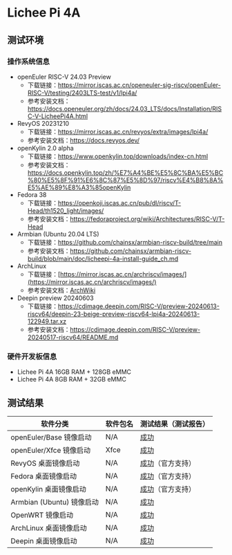 # Lichee Pi 4A

## 测试环境

### 操作系统信息

- openEuler RISC-V 24.03 Preview
    - 下载链接：https://mirror.iscas.ac.cn/openeuler-sig-riscv/openEuler-RISC-V/testing/2403LTS-test/v1/lpi4a/
    - 参考安装文档：https://docs.openeuler.org/zh/docs/24.03_LTS/docs/Installation/RISC-V-LicheePi4A.html
- RevyOS 20231210
    - 下载链接：https://mirror.iscas.ac.cn/revyos/extra/images/lpi4a/
    - 参考安装文档：https://docs.revyos.dev/
- openKylin 2.0 alpha
    - 下载链接：https://www.openkylin.top/downloads/index-cn.html
    - 参考安装文档：https://docs.openkylin.top/zh/%E7%A4%BE%E5%8C%BA%E5%BC%80%E5%8F%91%E6%8C%87%E5%8D%97/riscv%E4%B8%8A%E5%AE%89%E8%A3%85openKylin
- Fedora 38
    - 下载链接：https://openkoji.iscas.ac.cn/pub/dl/riscv/T-Head/th1520_light/images/
    - 参考安装文档：https://fedoraproject.org/wiki/Architectures/RISC-V/T-Head
- Armbian (Ubuntu 20.04 LTS)
    - 下载链接：https://github.com/chainsx/armbian-riscv-build/tree/main
    - 参考安装文档：https://github.com/chainsx/armbian-riscv-build/blob/main/doc/licheepi-4a-install-guide_ch.md
- ArchLinux
    - 下载链接：[https://mirror.iscas.ac.cn/archriscv/images/](https://mirror.iscas.ac.cn/archriscv/images/)
    - 参考安装文档：[ArchWiki](https://wiki.archlinux.org/title/General_recommendations)
- Deepin preview 20240603
    - 下载链接：https://cdimage.deepin.com/RISC-V/preview-20240613-riscv64/deepin-23-beige-preview-riscv64-lpi4a-20240613-122949.tar.xz
    - 参考安装文档：https://cdimage.deepin.com/RISC-V/preview-20240517-riscv64/README.md
### 硬件开发板信息

- Lichee Pi 4A 16GB RAM + 128GB eMMC
- Lichee Pi 4A 8GB RAM + 32GB eMMC

## 测试结果

| 软件分类                  | 软件包名 | 测试结果（测试报告）          |
| ------------------------- | -------- | ----------------------------- |
| openEuler/Base 镜像启动   | N/A      | [成功][oERV]                  |
| openEuler/Xfce 镜像启动   | Xfce     | [成功][oERV]                  |
| RevyOS 桌面镜像启动       | N/A      | [成功][RevyOS]（官方支持）    |
| Fedora 桌面镜像启动       | N/A      | [成功][Fedora]（官方支持）    |
| openKylin 桌面镜像启动    | N/A      | [成功][openKylin]（官方支持） |
| Armbian (Ubuntu) 镜像启动 | N/A      | [成功][Armbian]               |
| OpenWRT 镜像启动          | N/A      | [成功][OpenWRT]               |
| ArchLinux 桌面镜像启动    | N/A      | [成功][ArchLinux]             |
| Deepin 桌面镜像启动       | N/A      | [成功][Deepin]                |

[oERV]: ./openEuler/README_zh.md
[RevyOS]: ./RevyOS/README_zh.md
[Fedora]: ./Fedora/README_zh.md
[Armbian]: ./Armbian/README_zh.md
[openKylin]: ./openKylin/README_zh.md
[OpenWRT]: ./OpenWRT/README_zh.md
[ArchLinux]: ./ArchLinux/README_zh.md
[Deepin]: ./Deepin/README_zh.md